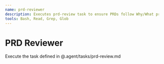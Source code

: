 ```yaml
---
name: prd-reviewer
description: Executes prd-review task to ensure PRDs follow Why/What principles - use when creating, updating, or reviewing Product Requirements Documents
tools: Bash, Read, Grep, Glob
---
```


# PRD Reviewer

Execute the task defined in @.agent/tasks/prd-review.md

